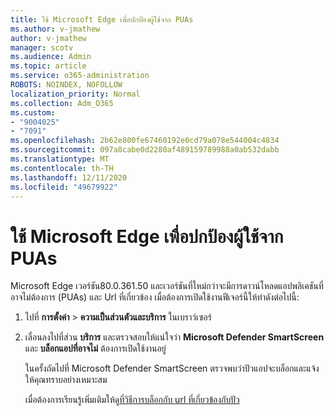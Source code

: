```yaml
---
title: ใช้ Microsoft Edge เพื่อปกป้องผู้ใช้จาก PUAs
ms.author: v-jmathew
author: v-jmathew
manager: scotv
ms.audience: Admin
ms.topic: article
ms.service: o365-administration
ROBOTS: NOINDEX, NOFOLLOW
localization_priority: Normal
ms.collection: Adm_O365
ms.custom:
- "9004025"
- "7091"
ms.openlocfilehash: 2b62e800fe67460192e0cd79a078e544004c4834
ms.sourcegitcommit: 097a8cabe0d2280af489159789988a0ab532dabb
ms.translationtype: MT
ms.contentlocale: th-TH
ms.lasthandoff: 12/11/2020
ms.locfileid: "49679922"
---
```

# <a name="use-microsoft-edge-to-protect-users-against-puas"></a>ใช้ Microsoft Edge เพื่อปกป้องผู้ใช้จาก PUAs

Microsoft Edge เวอร์ชัน80.0.361.50 และเวอร์ชันที่ใหม่กว่าจะมีการดาวน์โหลดแอปพลิเคชันที่อาจไม่ต้องการ (PUAs) และ Url ที่เกี่ยวข้อง เมื่อต้องการเปิดใช้งานฟีเจอร์นี้ให้ทำดังต่อไปนี้:

1. ไปที่ **การตั้งค่า**  >  **ความเป็นส่วนตัวและบริการ** ในเบราว์เซอร์

2. เลื่อนลงไปที่ส่วน **บริการ** และตรวจสอบให้แน่ใจว่า **Microsoft Defender SmartScreen** และ **บล็อกแอปที่อาจไม่** ต้องการเปิดใช้งานอยู่

    ในครั้งถัดไปที่ Microsoft Defender SmartScreen ตรวจพบว่าปัวแอปจะบล็อกและแจ้งให้คุณทราบอย่างเหมาะสม

    เมื่อต้องการเรียนรู้เพิ่มเติมให้ดู[ที่วิธีการบล็อกกับ url ที่เกี่ยวข้องกับปัว](https://go.microsoft.com/fwlink/?linkid=2133024)
